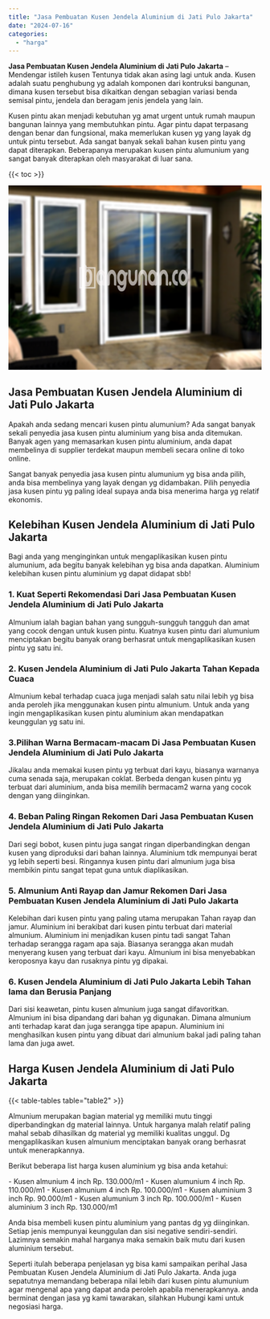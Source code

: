 ```yaml
---
title: "Jasa Pembuatan Kusen Jendela Aluminium di Jati Pulo Jakarta"
date: "2024-07-16"
categories: 
  - "harga"
---
```


**Jasa Pembuatan Kusen Jendela Aluminium di Jati Pulo Jakarta** – Mendengar istileh kusen Tentunya tidak akan asing lagi untuk anda. Kusen adalah suatu penghubung yg adalah komponen dari kontruksi bangunan, dimana kusen tersebut bisa dikaitkan dengan sebagian variasi benda semisal pintu, jendela dan beragam jenis jendela yang lain.

Kusen pintu akan menjadi kebutuhan yg amat urgent untuk rumah maupun bangunan lainnya yang membutuhkan pintu. Agar pintu dapat terpasang dengan benar dan fungsional, maka memerlukan kusen yg yang layak dg untuk pintu tersebut. Ada sangat banyak sekali bahan kusen pintu yang dapat diterapkan. Beberapanya merupakan kusen pintu alumunium yang sangat banyak diterapkan oleh masyarakat di luar sana.

{{< toc >}}

![Jasa Pembuatan Kusen Jendela Aluminium di Jati Pulo Jakarta](/images/harga-kusen-jendela-alumunium-30.png)

## Jasa Pembuatan Kusen Jendela Aluminium di Jati Pulo Jakarta

Apakah anda sedang mencari kusen pintu alumunium? Ada sangat banyak sekali penyedia jasa kusen pintu aluminium yang bisa anda ditemukan. Banyak agen yang memasarkan kusen pintu aluminium, anda dapat membelinya di supplier terdekat maupun membeli secara online di toko online.

Sangat banyak penyedia jasa kusen pintu alumunium yg bisa anda pilih, anda bisa membelinya yang layak dengan yg didambakan. Pilih penyedia jasa kusen pintu yg paling ideal supaya anda bisa menerima harga yg relatif ekonomis.

## Kelebihan Kusen Jendela Aluminium di Jati Pulo Jakarta

Bagi anda yang menginginkan untuk mengaplikasikan kusen pintu alumunium, ada begitu banyak kelebihan yg bisa anda dapatkan. Aluminium kelebihan kusen pintu aluminium yg dapat didapat sbb!

### 1\. Kuat Seperti Rekomendasi Dari Jasa Pembuatan Kusen Jendela Aluminium di Jati Pulo Jakarta

Almunium ialah bagian bahan yang sungguh-sungguh tangguh dan amat yang cocok dengan untuk kusen pintu. Kuatnya kusen pintu dari alumunium menciptakan begitu banyak orang berhasrat untuk mengaplikasikan kusen pintu yg satu ini.

### 2\. Kusen Jendela Aluminium di Jati Pulo Jakarta Tahan Kepada Cuaca

Almunium kebal terhadap cuaca juga menjadi salah satu nilai lebih yg bisa anda peroleh jika menggunakan kusen pintu almunium. Untuk anda yang ingin mengaplikasikan kusen pintu aluminium akan mendapatkan keunggulan yg satu ini.

### 3.Pilihan Warna Bermacam-macam Di Jasa Pembuatan Kusen Jendela Aluminium di Jati Pulo Jakarta

Jikalau anda memakai kusen pintu yg terbuat dari kayu, biasanya warnanya cuma senada saja, merupakan coklat. Berbeda dengan kusen pintu yg terbuat dari aluminium, anda bisa memilih bermacam2 warna yang cocok dengan yang diinginkan.

### 4\. Beban Paling Ringan Rekomen Dari Jasa Pembuatan Kusen Jendela Aluminium di Jati Pulo Jakarta

Dari segi bobot, kusen pintu juga sangat ringan diperbandingkan dengan kusen yang diproduksi dari bahan lainnya. Aluminium tdk mempunyai berat yg lebih seperti besi. Ringannya kusen pintu dari almunium juga bisa membikin pintu sangat tepat guna untuk diaplikasikan.

### 5\. Almunium Anti Rayap dan Jamur Rekomen Dari Jasa Pembuatan Kusen Jendela Aluminium di Jati Pulo Jakarta

Kelebihan dari kusen pintu yang paling utama merupakan Tahan rayap dan jamur. Aluminium ini berakibat dari kusen pintu terbuat dari material almunium. Aluminium ini menjadikan kusen pintu tadi sangat Tahan terhadap serangga ragam apa saja. Biasanya serangga akan mudah menyerang kusen yang terbuat dari kayu. Almunium ini bisa menyebabkan keroposnya kayu dan rusaknya pintu yg dipakai.

### 6\. Kusen Jendela Aluminium di Jati Pulo Jakarta Lebih Tahan lama dan Berusia Panjang

Dari sisi keawetan, pintu kusen almunium juga sangat difavoritkan. Almunium ini bisa dipandang dari bahan yg digunakan. Dimana almunium anti terhadap karat dan juga serangga tipe apapun. Aluminium ini menghasilkan kusen pintu yang dibuat dari almunium bakal jadi paling tahan lama dan juga awet.

## Harga Kusen Jendela Aluminium di Jati Pulo Jakarta

{{< table-tables table="table2" >}}

Almunium merupakan bagian material yg memiliki mutu tinggi diperbandingkan dg material lainnya. Untuk harganya malah relatif paling mahal sebab dihasilkan dg material yg memiliki kualitas unggul. Dg mengaplikasikan kusen almunium menciptakan banyak orang berhasrat untuk menerapkannya.

Berikut beberapa list harga kusen aluminium yg bisa anda ketahui:

\- Kusen almunium 4 inch Rp. 130.000/m1 - Kusen alumunium 4 inch Rp. 110.000/m1 - Kusen almunium 4 inch Rp. 100.000/m1 - Kusen aluminium 3 inch Rp. 90.000/m1 - Kusen alumunium 3 inch Rp. 100.000/m1 - Kusen aluminium 3 inch Rp. 130.000/m1

Anda bisa membeli kusen pintu aluminium yang pantas dg yg diinginkan. Setiap jenis mempunyai keunggulan dan sisi negative sendiri-sendiri. Lazimnya semakin mahal harganya maka semakin baik mutu dari kusen aluminium tersebut.

Seperti itulah beberapa penjelasan yg bisa kami sampaikan perihal Jasa Pembuatan Kusen Jendela Aluminium di Jati Pulo Jakarta. Anda juga sepatutnya memandang beberapa nilai lebih dari kusen pintu alumunium agar mengenal apa yang dapat anda peroleh apabila menerapkannya. anda berminat dengan jasa yg kami tawarakan, silahkan Hubungi kami untuk negosiasi harga.
